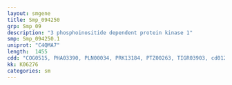```yaml
---
layout: smgene
title: Smp_094250
grp: Smp_09
description: "3 phosphoinositide dependent protein kinase 1"
smp: Smp_094250.1
uniprot: "C4QMA7"
length:  1455
cdd: "COG0515, PHA03390, PLN00034, PRK13184, PTZ00263, TIGR03903, cd01262, cd05581, cl17171, cl21453, pfam00069, pfam14593, smart00220"
kk: K06276
categories: sm
---
```

